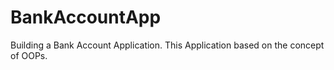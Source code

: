 # BankAccountApp
Building a Bank Account Application.
This Application based on the concept of OOPs.
